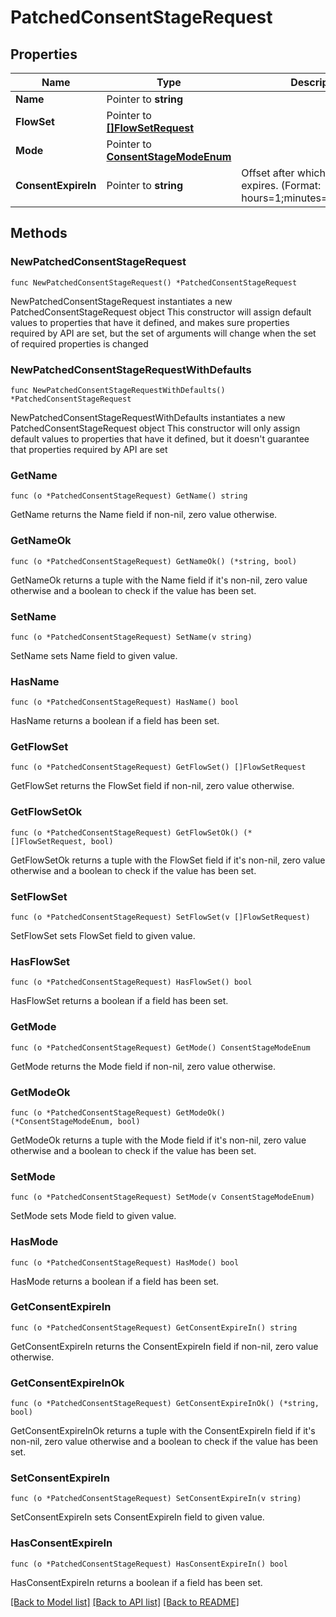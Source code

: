 # PatchedConsentStageRequest

## Properties

Name | Type | Description | Notes
------------ | ------------- | ------------- | -------------
**Name** | Pointer to **string** |  | [optional] 
**FlowSet** | Pointer to [**[]FlowSetRequest**](FlowSetRequest.md) |  | [optional] 
**Mode** | Pointer to [**ConsentStageModeEnum**](ConsentStageModeEnum.md) |  | [optional] 
**ConsentExpireIn** | Pointer to **string** | Offset after which consent expires. (Format: hours&#x3D;1;minutes&#x3D;2;seconds&#x3D;3). | [optional] 

## Methods

### NewPatchedConsentStageRequest

`func NewPatchedConsentStageRequest() *PatchedConsentStageRequest`

NewPatchedConsentStageRequest instantiates a new PatchedConsentStageRequest object
This constructor will assign default values to properties that have it defined,
and makes sure properties required by API are set, but the set of arguments
will change when the set of required properties is changed

### NewPatchedConsentStageRequestWithDefaults

`func NewPatchedConsentStageRequestWithDefaults() *PatchedConsentStageRequest`

NewPatchedConsentStageRequestWithDefaults instantiates a new PatchedConsentStageRequest object
This constructor will only assign default values to properties that have it defined,
but it doesn't guarantee that properties required by API are set

### GetName

`func (o *PatchedConsentStageRequest) GetName() string`

GetName returns the Name field if non-nil, zero value otherwise.

### GetNameOk

`func (o *PatchedConsentStageRequest) GetNameOk() (*string, bool)`

GetNameOk returns a tuple with the Name field if it's non-nil, zero value otherwise
and a boolean to check if the value has been set.

### SetName

`func (o *PatchedConsentStageRequest) SetName(v string)`

SetName sets Name field to given value.

### HasName

`func (o *PatchedConsentStageRequest) HasName() bool`

HasName returns a boolean if a field has been set.

### GetFlowSet

`func (o *PatchedConsentStageRequest) GetFlowSet() []FlowSetRequest`

GetFlowSet returns the FlowSet field if non-nil, zero value otherwise.

### GetFlowSetOk

`func (o *PatchedConsentStageRequest) GetFlowSetOk() (*[]FlowSetRequest, bool)`

GetFlowSetOk returns a tuple with the FlowSet field if it's non-nil, zero value otherwise
and a boolean to check if the value has been set.

### SetFlowSet

`func (o *PatchedConsentStageRequest) SetFlowSet(v []FlowSetRequest)`

SetFlowSet sets FlowSet field to given value.

### HasFlowSet

`func (o *PatchedConsentStageRequest) HasFlowSet() bool`

HasFlowSet returns a boolean if a field has been set.

### GetMode

`func (o *PatchedConsentStageRequest) GetMode() ConsentStageModeEnum`

GetMode returns the Mode field if non-nil, zero value otherwise.

### GetModeOk

`func (o *PatchedConsentStageRequest) GetModeOk() (*ConsentStageModeEnum, bool)`

GetModeOk returns a tuple with the Mode field if it's non-nil, zero value otherwise
and a boolean to check if the value has been set.

### SetMode

`func (o *PatchedConsentStageRequest) SetMode(v ConsentStageModeEnum)`

SetMode sets Mode field to given value.

### HasMode

`func (o *PatchedConsentStageRequest) HasMode() bool`

HasMode returns a boolean if a field has been set.

### GetConsentExpireIn

`func (o *PatchedConsentStageRequest) GetConsentExpireIn() string`

GetConsentExpireIn returns the ConsentExpireIn field if non-nil, zero value otherwise.

### GetConsentExpireInOk

`func (o *PatchedConsentStageRequest) GetConsentExpireInOk() (*string, bool)`

GetConsentExpireInOk returns a tuple with the ConsentExpireIn field if it's non-nil, zero value otherwise
and a boolean to check if the value has been set.

### SetConsentExpireIn

`func (o *PatchedConsentStageRequest) SetConsentExpireIn(v string)`

SetConsentExpireIn sets ConsentExpireIn field to given value.

### HasConsentExpireIn

`func (o *PatchedConsentStageRequest) HasConsentExpireIn() bool`

HasConsentExpireIn returns a boolean if a field has been set.


[[Back to Model list]](../README.md#documentation-for-models) [[Back to API list]](../README.md#documentation-for-api-endpoints) [[Back to README]](../README.md)


